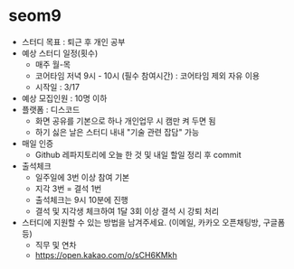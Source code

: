 # seom9

- 스터디 목표 : 퇴근 후 개인 공부
- 예상 스터디 일정(횟수)
  - 매주 월-목
  - 코어타임 저녁 9시 - 10시 (필수 참여시간) : 코어타임 제외 자유 이용
  - 시작일 : 3/17
- 예상 모집인원 : 10명 이하
- 플랫폼 : 디스코드
  - 화면 공유를 기본으로 하나 개인업무 시 캠만 켜 두면 됨
  - 하기 싫은 날은 스터디 내내 "기술 관련 잡담" 가능
- 매일 인증
  - Github 레파지토리에 오늘 한 것 및 내일 할일 정리 후 commit
- 출석체크
  - 일주일에 3번 이상 참여 기본
  - 지각 3번 = 결석 1번
  - 출석체크는 9시 10분에 진행
  - 결석 및 지각생 체크하여 1달 3회 이상 결석 시 강퇴 처리
- 스터디에 지원할 수 있는 방법을 남겨주세요. (이메일, 카카오 오픈채팅방, 구글폼 등)
  - 직무 및 연차
  - https://open.kakao.com/o/sCH6KMkh
